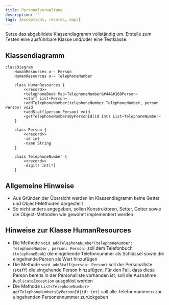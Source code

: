 ```yaml
---
title: Personalverwaltung
description: ''
tags: [exceptions, records, maps]
---
```


Setze das abgebildete Klassendiagramm vollständig um. Erstelle zum Testen eine
ausführbare Klasse und/oder eine Testklasse.

## Klassendiagramm

```mermaid
classDiagram
    HumanResources o-- Person
    HumanResources o-- TelephoneNumber

    class HumanResources {
        <<record>>
        +telephoneBook Map~TelephoneNumber&#44&#160Person~
        +staff List~Person~
        +addTelephoneNumber(telephoneNumber TelephoneNumber, person Person) void
        +addStaff(person Person) void
        +getTelephoneNumbersByPersonId(id int) List~TelephoneNumber~
    }

    class Person {
        <<record>>
        -id int
        -name String
    }

    class TelephoneNumber {
        <<record>>
        -digits int[*]
    }
```

## Allgemeine Hinweise

- Aus Gründen der Übersicht werden im Klassendiagramm keine Getter und
  Object-Methoden dargestellt
- So nicht anders angegeben, sollen Konstruktoren, Setter, Getter sowie die
  Object-Methoden wie gewohnt implementiert werden

## Hinweise zur Klasse HumanResources

- Die Methode
  `void addTelephoneNumber(telephoneNumber: TelephoneNumber, person: Person)`
  soll dem Telefonbuch (`telephoneBook`) die eingehende Telefonnummer als
  Schlüssel sowie die eingehende Person als Wert hinzufügen
- Die Methode `void addStaff(person: Person)` soll der Personalliste (`staff`)
  die eingehende Person hinzufügen. Für den Fall, dass diese Person bereits in
  der Personalliste vorhanden ist, soll die Ausnahme `DuplicateException`
  ausgelöst werden
- Die Methode `List<TelephoneNumber> getTelephoneNumbersByPersonId(id: int)`
  soll alle Telefonnummern zur eingehenden Personennummer zurückgeben
